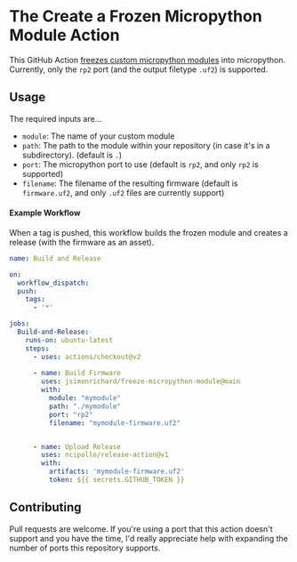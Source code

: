# The Create a Frozen Micropython Module Action
This GitHub Action [freezes custom micropython modules](http://docs.micropython.org/en/v1.9.3/unix/reference/constrained.html?highlight=frozen%20module) into micropython. Currently, only the `rp2` port (and the output filetype `.uf2`) is supported.

## Usage
The required inputs are...

* `module`: The name of your custom module
* `path`: The path to the module within your repository (in case it's in a subdirectory). (default is `.`)
* `port`: The micropython port to use (default is `rp2`, and only `rp2` is supported)
* `filename`: The filename of the resulting firmware (default is `firmware.uf2`, and only `.uf2` files are currently support)

#### Example Workflow
When a tag is pushed, this workflow builds the frozen module and creates a release (with the firmware as an asset).

```yaml
name: Build and Release

on:
  workflow_dispatch:
  push:
    tags:
      - '*'

jobs:
  Build-and-Release:
    runs-on: ubuntu-latest
    steps:
      - uses: actions/checkout@v2
      
      - name: Build Firmware
        uses: jsimonrichard/freeze-micropython-module@main
        with:
          module: "mymodule"
          path: "./mymodule"
          port: "rp2"
          filename: "mymodule-firmware.uf2"


      - name: Upload Release
        uses: ncipollo/release-action@v1
        with:
          artifacts: 'mymodule-firmware.uf2'
          token: ${{ secrets.GITHUB_TOKEN }}
```

## Contributing

Pull requests are welcome. If you're using a port that this action doesn't support and you have the time, I'd really appreciate help with expanding the number of ports this repository supports.
